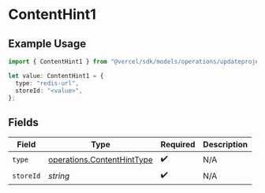 # ContentHint1

## Example Usage

```typescript
import { ContentHint1 } from "@vercel/sdk/models/operations/updateprojectdatacache.js";

let value: ContentHint1 = {
  type: "redis-url",
  storeId: "<value>",
};
```

## Fields

| Field                                                                    | Type                                                                     | Required                                                                 | Description                                                              |
| ------------------------------------------------------------------------ | ------------------------------------------------------------------------ | ------------------------------------------------------------------------ | ------------------------------------------------------------------------ |
| `type`                                                                   | [operations.ContentHintType](../../models/operations/contenthinttype.md) | :heavy_check_mark:                                                       | N/A                                                                      |
| `storeId`                                                                | *string*                                                                 | :heavy_check_mark:                                                       | N/A                                                                      |